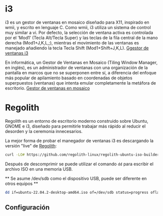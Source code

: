 # i3

i3 es un gestor de ventanas en mosaico diseñado para X11, inspirado en wmii, y escrito en lenguaje C.
Como wmii, i3 utiliza un sistema de control muy similar a vi. Por defecto, la selección de ventana activa es 
controlada por el 'Mod1' (Tecla Alt/Tecla Super) y las teclas de la fila central de la mano derecha (Mod1+J,K,L,;), 
mientras el movimiento de las ventanas es manejado añadiendo la tecla Tecla Shift (Mod1+Shift+J,K,L). 
[Ggestor de ventanas i3](https://es.wikipedia.org/wiki/I3_(gestor_de_ventanas))


En informática, un Gestor de Ventanas en Mosaico (Tiling Window Manager, en inglés), es un administrador de ventanas 
con una organización de la pantalla en marcos que no se superponen entre sí, a diferencia del enfoque más popular de 
apilamiento basado en coordenadas de objetos superpuestos (ventanas) que intenta emular completamente la metáfora de escritorio. 
[Gestor de ventanas en mosaico](https://es.wikipedia.org/wiki/Gestor_de_ventanas_en_mosaico)

# Regolith

Regolith es un entorno de escritorio moderno construido sobre Ubuntu, GNOME e i3, diseñado para permitirle trabajar más rápido al reducir el desorden y la 
ceremonia innecesarios. 

La mejor forma de probar el manegador de ventanas i3 es descargando la versión "live" de [Regolith](https://regolith-desktop.com/): 

~~~bash 
curl -LO# https://github.com/regolith-linux/regolith-ubuntu-iso-builder/releases/download/ubuntu-kinetic-2.2.0-20221211_050200/regolith-ubuntu-kinetic-2.2.0.zip
~~~

Después de descomprimir se puede utilizar el comando  `dd` para escribir el archivo ISO en una memoria USB. 

** Se asume /dev/sdb  como el dispositivo USB, puede ser diferente en otros equipos **
~~~bash
dd if=ubuntu-22.04.2-desktop-amd64.iso of=/dev/sdb status=progress oflag=direct bs=2M
~~~

## Configuración

